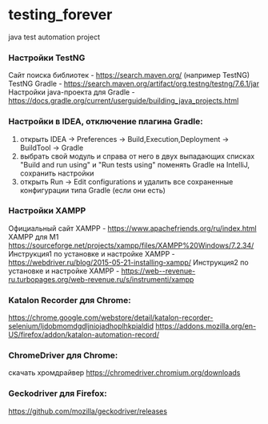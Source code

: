 # testing_forever
java test automation project
### Настройки TestNG
Сайт поиска библиотек - https://search.maven.org/ (например TestNG) </br>
TestNG Gradle - https://search.maven.org/artifact/org.testng/testng/7.6.1/jar </br>
Настройки java-проекта для Gradle - https://docs.gradle.org/current/userguide/building_java_projects.html </br>
### Настройки в IDEA, отключение плагина Gradle:
1) открыть IDEA -> Preferences -> Build,Execution,Deployment -> BuildTool -> Gradle
2) выбрать свой модуль и справа от него в двух выпадающих списках "Build and run using" и "Run tests using" поменять Gradle на IntelliJ, сохранить настройки
3) открыть Run -> Edit configurations и удалить все сохраненные конфигурации типа Gradle (если они есть)
### Настройки XAMPP
Официальный сайт XAMPP - https://www.apachefriends.org/ru/index.html
XAMPP для M1 https://sourceforge.net/projects/xampp/files/XAMPP%20Windows/7.2.34/
Инструкция1  по установке и настройке XAMPP - https://webdriver.ru/blog/2015-05-21-installing-xampp/
Инструкция2 по установке и настройке XAMPP - https://web--revenue-ru.turbopages.org/web-revenue.ru/s/instrumenti/xampp
### Katalon Recorder для Chrome:
https://chrome.google.com/webstore/detail/katalon-recorder-selenium/ljdobmomdgdljniojadhoplhkpialdid
https://addons.mozilla.org/en-US/firefox/addon/katalon-automation-record/
### ChromeDriver для Chrome:
скачать хромдрайвер https://chromedriver.chromium.org/downloads
### Geckodriver для Firefox:
https://github.com/mozilla/geckodriver/releases

